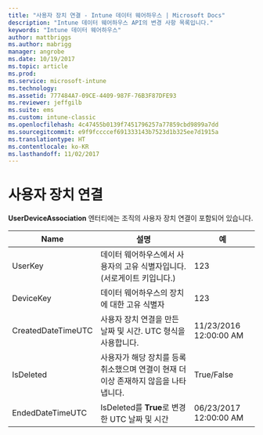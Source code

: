 ```yaml
---
title: "사용자 장치 연결 - Intune 데이터 웨어하우스 | Microsoft Docs"
description: "Intune 데이터 웨어하우스 API의 변경 사항 목록입니다."
keywords: "Intune 데이터 웨어하우스"
author: mattbriggs
ms.author: mabrigg
manager: angrobe
ms.date: 10/19/2017
ms.topic: article
ms.prod: 
ms.service: microsoft-intune
ms.technology: 
ms.assetid: 777484A7-09CE-4409-987F-76B3F87DFE93
ms.reviewer: jeffgilb
ms.suite: ems
ms.custom: intune-classic
ms.openlocfilehash: 4c47455b0139f7451796257a77859cbd9899a7dd
ms.sourcegitcommit: e9f9fccccef691333143b7523d1b325ee7d1915a
ms.translationtype: HT
ms.contentlocale: ko-KR
ms.lasthandoff: 11/02/2017
---
```

# <a name="user-device-association"></a>사용자 장치 연결

**UserDeviceAssociation** 엔터티에는 조직의 사용자 장치 연결이 포함되어 있습니다.

| Name               | 설명                                                                                      | 예                |
|--------------------|--------------------------------------------------------------------------------------------------|------------------------|
| UserKey            | 데이터 웨어하우스에서 사용자의 고유 식별자입니다. (서로게이트 키입니다.)                              | 123                    |
| DeviceKey          | 데이터 웨어하우스의 장치에 대한 고유 식별자                                            | 123                    |
| CreatedDateTimeUTC | 사용자 장치 연결을 만든 날짜 및 시간. UTC 형식을 사용합니다.                                | 11/23/2016 12:00:00 AM |
| IsDeleted          | 사용자가 해당 장치를 등록 취소했으며 연결이 현재 더 이상 존재하지 않음을 나타냅니다. | True/False             |
| EndedDateTimeUTC   | IsDeleted를 **True**로 변경한 UTC 날짜 및 시간                                              | 06/23/2017 12:00:00 AM |
